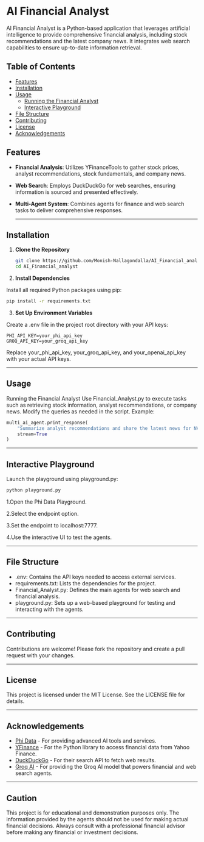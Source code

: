 # AI Financial Analyst

AI Financial Analyst is a Python-based application that leverages artificial intelligence to provide comprehensive financial analysis, including stock recommendations and the latest company news. It integrates web search capabilities to ensure up-to-date information retrieval.

## Table of Contents

- [Features](#features)
- [Installation](#installation)
- [Usage](#usage)
  - [Running the Financial Analyst](#running-the-financial-analyst)
  - [Interactive Playground](#interactive-playground)
- [File Structure](#file-structure)
- [Contributing](#contributing)
- [License](#license)
- [Acknowledgements](#acknowledgements)

## Features

- **Financial Analysis**: Utilizes YFinanceTools to gather stock prices, analyst recommendations, stock fundamentals, and company news.
- **Web Search**: Employs DuckDuckGo for web searches, ensuring information is sourced and presented effectively.
- **Multi-Agent System**: Combines agents for finance and web search tasks to deliver comprehensive responses.

  ---

## Installation

1. **Clone the Repository**

   ```bash
   git clone https://github.com/Monish-Nallagondalla/AI_Financial_analyst.git
   cd AI_Financial_analyst
   ```

2. **Install Dependencies**

Install all required Python packages using pip:

```bash
pip install -r requirements.txt
```
3. **Set Up Environment Variables**

Create a .env file in the project root directory with your API keys:
```env
PHI_API_KEY=your_phi_api_key
GROQ_API_KEY=your_groq_api_key
```
Replace your_phi_api_key, your_groq_api_key, and your_openai_api_key with your actual API keys.

---

## Usage
Running the Financial Analyst
Use Financial_Analyst.py to execute tasks such as retrieving stock information, analyst recommendations, or company news. Modify the queries as needed in the script.
Example:
```python
multi_ai_agent.print_response(
    "Summarize analyst recommendations and share the latest news for NVDA",
    stream=True
)
```

---

## Interactive Playground
Launch the playground using playground.py:

```bash
python playground.py
```
1.Open the Phi Data Playground.

2.Select the endpoint option.

3.Set the endpoint to localhost:7777.

4.Use the interactive UI to test the agents.

---

## File Structure

- .env: Contains the API keys needed to access external services.
- requirements.txt: Lists the dependencies for the project.
- Financial_Analyst.py: Defines the main agents for web search and financial analysis.
- playground.py: Sets up a web-based playground for testing and interacting with the agents.

---

## Contributing
Contributions are welcome! Please fork the repository and create a pull request with your changes.

---

## License
This project is licensed under the MIT License. See the LICENSE file for details.

---

## Acknowledgements

- [Phi Data](https://phi.com) - For providing advanced AI tools and services.
- [YFinance](https://pypi.org/project/yfinance/) - For the Python library to access financial data from Yahoo Finance.
- [DuckDuckGo](https://pypi.org/project/duckduckgo-search/) - For their search API to fetch web results.
- [Groq AI](https://groq.com) - For providing the Groq AI model that powers financial and web search agents.


---

## Caution
This project is for educational and demonstration purposes only. The information provided by the agents should not be used for making actual financial decisions. Always consult with a professional financial advisor before making any financial or investment decisions.
